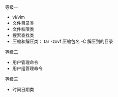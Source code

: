 等级一

- vi/vim
- 文件目录类
- 文件权限类
- 搜索查找类
- 压缩和解压类：
  tar -zxvf 压缩包名 -C 解压到的目录

等级二

- 用户管理命令
- 用户组管理命令

等级三

- 时间日期类